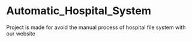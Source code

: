# Automatic_Hospital_System
Project is made for avoid the manual process of hospital file system with our website
